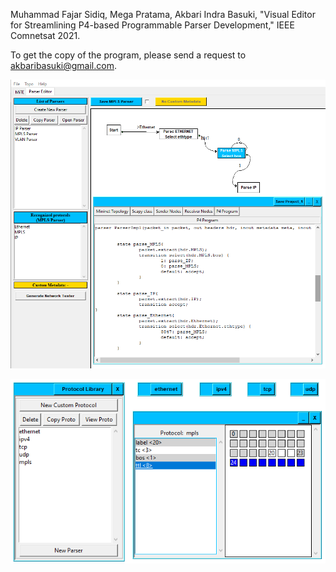 Muhammad Fajar Sidiq, Mega Pratama, Akbari Indra Basuki, "Visual Editor for Streamlining P4-based Programmable Parser Development," IEEE Comnetsat 2021.

To get the copy of the program, please send a request to akbaribasuki@gmail.com.

![VEP3](https://github.com/acbari/MiTE-SDN/blob/master/VEP3/images/vep3.png?raw=true)

![building block](https://github.com/acbari/MiTE-SDN/blob/master/VEP3/images/bb.png?raw=true)


